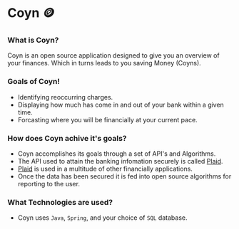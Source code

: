 # Coyn 🪙

### What is Coyn?
Coyn is an open source application designed to give you an overview of your finances. Which in turns leads to you saving Money (Coyns).

### Goals of Coyn!
* Identifying reoccurring charges.
* Displaying how much has come in and out of your bank within a given time.
* Forcasting where you will be financially at your current pace.

### How does Coyn achive it's goals?
* Coyn accomplishes its goals through a set of API's and Algorithms.
* The API used to attain the banking infomation securely is called [Plaid](https://plaid.com).
* [Plaid](https://plaid.com) is used in a multitude of other financially applications.
* Once the data has been secured it is fed into open source algorithms for reporting to the user.

### What Technologies are used?
* Coyn uses `Java`, `Spring`, and your choice of `SQL` database.